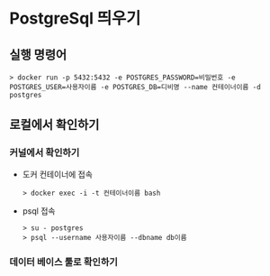 # PostgreSql 띄우기



## 실행 명령어 

```shell
> docker run -p 5432:5432 -e POSTGRES_PASSWORD=비밀번호 -e POSTGRES_USER=사용자이름 -e POSTGRES_DB=디비명 --name 컨테이너이름 -d postgres
```





## 로컬에서 확인하기

### 커널에서 확인하기

- 도커 컨테이너에 접속

    ```shell
    > docker exec -i -t 컨테이너이름 bash
    ```

- psql 접속

  ```
  > su - postgres
  > psql --username 사용자이름 --dbname db이름
  ```

  

### 데이터 베이스 툴로 확인하기

